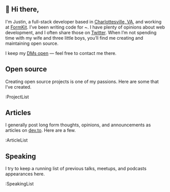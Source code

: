 ## 👋 Hi there,

I'm Justin, a full-stack developer based in [Charlottesville, VA](https://www.visitcharlottesville.org/), and working at [FormKit](https://formkit.com). I’ve been writing code for ~<year-count></year-count>. I have plenty of opinions about web development, and I often share those on [Twitter](https://twitter.com/intent/user?screen_name=jpschroeder). When I’m not spending time with my wife and three little boys, you’ll find me creating and maintaining open&nbsp;source.

I keep my [DMs open](https://twitter.com/messages/compose?recipient_id=12008842) — feel free to contact me&nbsp;there.

## Open source

Creating open source projects is one of my passions. Here are some that I’ve&nbsp;created.

:ProjectList

## Articles

I generally post long form thoughts, opinions, and announcements as articles on [dev.to](https://dev.to/dashboard). Here are a&nbsp;few.

:ArticleList

## Speaking

I try to keep a running list of previous talks, meetups, and podcasts appearances&nbsp;here.

:SpeakingList
